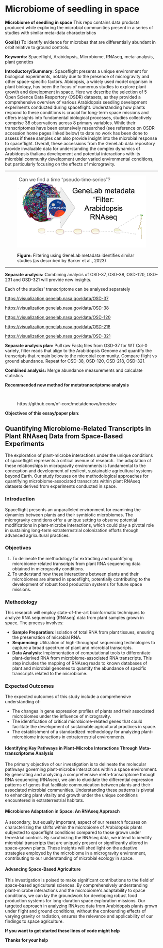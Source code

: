 # Microbiome of seedling in space

**Microbiome of seedling in space** This repo contains data products produced while exploring the microbial communities present in a series of studies with similar meta-data characteristics

**Goal(s)** To identify evidence for microbes that are differentially abundant in orbit relative to ground controls.

**Keywords:** Spaceflight, Arabidopsis, Microbiome, RNAseq, meta-analysis, plant genetics

**Introductory/Summary:** Spaceflight presents a unique environment for biological experiments, notably due to the presence of microgravity and other space-specific factors. Abidopsis, a widely used model organism in plant biology, has been the focus of numerous studies to explore plant growth and development in space. Here we describe the selection of 5 Open Science Data Resportory (OSDR) datasets, as they provided a comprehensive overview of various Arabidopsis seedling development experiments conducted during spaceflight. Understanding how plants respond to these conditions is crucial for long-term space missions and offers insights into fundamental biological processes, studies collectively comprise 38 observations across 8 primary variables. While their transcriptomes have been extensively researched (see reference on OSDR accession home pages linked below) to date no work has been done to assess if these samples can also provide insight into the microbial response to spaceflight. Overall, these accessions from the GeneLab data repository provide invaluable data for understanding the complex dynamics of Arabidopsis thaliana development and potential interactions with its microbial community development under varied environmental conditions, but particularly focusing on the effects of microgravity.

***

<figure><img src="Slide3.png" alt=""><figcaption><p><strong>Figure:</strong> Filtering using GeneLab metadata identifies similar studies (as described by Barker et al., 2023)</p></figcaption></figure>

***

**Separate analysis:** Combining analysis of OSD-37, OSD-38, OSD-120, OSD-231 and OSD-321 will provide new insights.

Each of the studies' transcriptome can be analysed separately

https://visualization.genelab.nasa.gov/data/OSD-37

https://visualization.genelab.nasa.gov/data/OSD-38

https://visualization.genelab.nasa.gov/data/OSD-120

https://visualization.genelab.nasa.gov/data/OSD-218

https://visualization.genelab.nasa.gov/data/OSD-321

**Separate analysis plan:** Pull raw Fastq files from OSD-37 for WT Col-0 variety, filter reads that align to the Arabidopsis Genome and quantify the transcripts that remain below to the microbial community. Compare flight vs ground abundance. Repeat for OSD-38, OSD-120, OSD-218, OSD-321.

**Combined analysis:** Merge abundance measurements and calculate statistics

**Recommended new method for metatranscriptome analysis**

<figure><img src="https://github.com/dr-richard-barker/Microbiome_seedlings_in_space/assets/8679982/a9accf84-2bdd-4e88-96c8-090b21a5749e" alt=""><figcaption><p>https://github.com/nf-core/metatdenovo/tree/dev</p></figcaption></figure>

**Objectives of this essay/paper plan:**

## Quantifying Microbiome-Related Transcripts in Plant RNAseq Data from Space-Based Experiments

The exploration of plant-microbe interactions under the unique conditions of spaceflight represents a critical avenue of research. The adaptation of these relationships in microgravity environments is fundamental to the conception and development of resilient, sustainable agricultural systems beyond Earth. Our study focuses on the methodological approaches for quantifying microbiome-associated transcripts within plant RNAseq datasets derived from experiments conducted in space.

### Introduction

Spaceflight presents an unparalleled environment for examining the dynamics between plants and their symbiotic microbiomes. The microgravity conditions offer a unique setting to observe potential modifications in plant-microbe interactions, which could play a pivotal role in sustaining long-term extraterrestrial colonization efforts through advanced agricultural practices.

### Objectives

1. To delineate the methodology for extracting and quantifying microbiome-related transcripts from plant RNA sequencing data obtained in microgravity conditions.
2. To understand how these interactions between plants and their microbiomes are altered in spaceflight, potentially contributing to the development of robust food production systems for future space missions.

### Methodology

This research will employ state-of-the-art bioinformatic techniques to analyze RNA sequencing (RNAseq) data from plant samples grown in space. The process involves:

* **Sample Preparation**: Isolation of total RNA from plant tissues, ensuring the preservation of microbial RNA.
* **Sequencing**: Utilization of high-throughput sequencing technologies to capture a broad spectrum of plant and microbial transcripts.
* **Data Analysis**: Implementation of computational tools to differentiate plant-derived RNA from microbiome-associated RNA transcripts. This step includes the mapping of RNAseq reads to known databases of plant and microbial genomes to quantify the abundance of specific transcripts related to the microbiome.

### Expected Outcomes

The expected outcomes of this study include a comprehensive understanding of:

* The changes in gene expression profiles of plants and their associated microbiomes under the influence of microgravity.
* The identification of critical microbiome-related genes that could facilitate the development of sustainable agricultural practices in space.
* The establishment of a standardized methodology for analyzing plant-microbiome interactions in extraterrestrial environments.

#### Identifying Key Pathways in Plant-Microbe Interactions Through Meta-transcriptome Analysis

The primary objective of our investigation is to delineate the molecular pathways governing plant-microbe interactions within a space environment. By generating and analyzing a comprehensive meta-transcriptome through RNA sequencing (RNAseq), we aim to elucidate the differential expression patterns of genes that facilitate communication between plants and their associated microbial communities. Understanding these patterns is pivotal to enhancing plant vitality and growth under the unique conditions encountered in extraterrestrial habitats.

#### Microbiome Adaptation in Space: An RNAseq Approach

A secondary, but equally important, aspect of our research focuses on characterizing the shifts within the microbiome of Arabidopsis plants subjected to spaceflight conditions compared to those grown under terrestrial controls. By scrutinizing the RNAseq data, we intend to identify microbial transcripts that are uniquely present or significantly altered in space-grown plants. These insights will shed light on the adaptive strategies employed by the microbiome in a microgravity environment, contributing to our understanding of microbial ecology in space.

#### Advancing Space-Based Agriculture

This investigation is poised to make significant contributions to the field of space-based agricultural sciences. By comprehensively understanding plant-microbe interactions and the microbiome's adaptability to space conditions, we can lay the groundwork for developing robust food production systems for long-duration space exploration missions. Our targeted approach in analyzing RNAseq data from Arabidopsis plants grown under flight and ground conditions, without the confounding effects of varying gravity or radiation, ensures the relevance and applicability of our findings to space agriculture.

**If you want to get started these lines of code might help**

**Thanks for your help**

